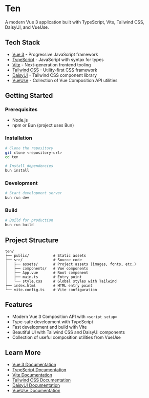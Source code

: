 # Ten

A modern Vue 3 application built with TypeScript, Vite, Tailwind CSS, DaisyUI, and VueUse.

## Tech Stack

- [Vue 3](https://vuejs.org/) - Progressive JavaScript framework
- [TypeScript](https://www.typescriptlang.org/) - JavaScript with syntax for types
- [Vite](https://vitejs.dev/) - Next-generation frontend tooling
- [Tailwind CSS](https://tailwindcss.com/) - Utility-first CSS framework
- [DaisyUI](https://daisyui.com/) - Tailwind CSS component library
- [VueUse](https://vueuse.org/) - Collection of Vue Composition API utilities

## Getting Started

### Prerequisites

- Node.js
- npm or Bun (project uses Bun)

### Installation

```bash
# Clone the repository
git clone <repository-url>
cd ten

# Install dependencies
bun install
```

### Development

```bash
# Start development server
bun run dev
```

### Build

```bash
# Build for production
bun run build
```

## Project Structure

```
ten/
├── public/           # Static assets
├── src/              # Source code
│   ├── assets/       # Project assets (images, fonts, etc.)
│   ├── components/   # Vue components
│   ├── App.vue       # Root component
│   ├── main.ts       # Entry point
│   └── style.css     # Global styles with Tailwind
├── index.html        # HTML entry point
└── vite.config.ts    # Vite configuration
```

## Features

- Modern Vue 3 Composition API with `<script setup>`
- Type-safe development with TypeScript
- Fast development and build with Vite
- Beautiful UI with Tailwind CSS and DaisyUI components
- Collection of useful composition utilities from VueUse

## Learn More

- [Vue 3 Documentation](https://vuejs.org/)
- [TypeScript Documentation](https://www.typescriptlang.org/)
- [Vite Documentation](https://vitejs.dev/)
- [Tailwind CSS Documentation](https://tailwindcss.com/docs)
- [DaisyUI Documentation](https://daisyui.com/docs)
- [VueUse Documentation](https://vueuse.org/)

